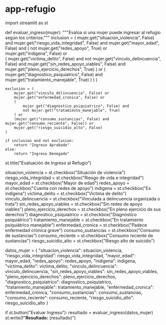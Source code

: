 # app-refugio
import streamlit as st

def evaluar_ingreso(mujer):
    """Evalúa si una mujer puede ingresar al refugio según los criterios."""
    inclusion = (
        mujer.get("situacion_violencia", False) and
        mujer.get("riesgo_vida_integridad", False) and
        mujer.get("mayor_edad", False) and
        (
            not mujer.get("redes_apoyo", True) or  
            mujer.get("indigena", False) or  
            (
                mujer.get("victima_delito", False) and
                not mujer.get("vinculo_delincuencia", False) and
                mujer.get("sin_redes_apoyo_viables", False) and
                mujer.get("pleno_ejercicio_derechos", True)
            ) or
            (
                mujer.get("diagnostico_psiquiatrico", False) and
                mujer.get("tratamiento_manejable", True)
            )
        )
    )
    
    exclusion = (
        mujer.get("vinculo_delincuencia", False) or
        mujer.get("enfermedad_cronica", False) or
        (
            mujer.get("diagnostico_psiquiatrico", False) and
            not mujer.get("tratamiento_manejable", True)
        ) or
        (mujer.get("consumo_sustancias", False) and mujer.get("consumo_reciente", False)) or
        mujer.get("riesgo_suicidio_alto", False)
    )
    
    if inclusion and not exclusion:
        return "Ingreso Aprobado"
    else:
        return "Ingreso Denegado"

st.title("Evaluación de Ingreso al Refugio")

situacion_violencia = st.checkbox("Situación de violencia")
riesgo_vida_integridad = st.checkbox("Riesgo de vida e integridad")
mayor_edad = st.checkbox("Mayor de edad")
redes_apoyo = st.checkbox("Cuenta con redes de apoyo")
indigena = st.checkbox("Es indígena")
victima_delito = st.checkbox("Víctima de delito")
vinculo_delincuencia = st.checkbox("Vinculada a delincuencia organizada o trata")
sin_redes_apoyo_viables = st.checkbox("Sin redes de apoyo viables")
pleno_ejercicio_derechos = st.checkbox("En pleno ejercicio de sus derechos")
diagnostico_psiquiatrico = st.checkbox("Diagnóstico psiquiátrico")
tratamiento_manejable = st.checkbox("En tratamiento psiquiátrico manejable")
enfermedad_cronica = st.checkbox("Padece enfermedad crónica grave")
consumo_sustancias = st.checkbox("Consumo de sustancias")
consumo_reciente = st.checkbox("Consumo reciente de sustancias")
riesgo_suicidio_alto = st.checkbox("Riesgo alto de suicidio")

datos_mujer = {
    "situacion_violencia": situacion_violencia,
    "riesgo_vida_integridad": riesgo_vida_integridad,
    "mayor_edad": mayor_edad,
    "redes_apoyo": redes_apoyo,
    "indigena": indigena,
    "victima_delito": victima_delito,
    "vinculo_delincuencia": vinculo_delincuencia,
    "sin_redes_apoyo_viables": sin_redes_apoyo_viables,
    "pleno_ejercicio_derechos": pleno_ejercicio_derechos,
    "diagnostico_psiquiatrico": diagnostico_psiquiatrico,
    "tratamiento_manejable": tratamiento_manejable,
    "enfermedad_cronica": enfermedad_cronica,
    "consumo_sustancias": consumo_sustancias,
    "consumo_reciente": consumo_reciente,
    "riesgo_suicidio_alto": riesgo_suicidio_alto
}

if st.button("Evaluar Ingreso"):
    resultado = evaluar_ingreso(datos_mujer)
    st.write(f"**Resultado:** {resultado}")
